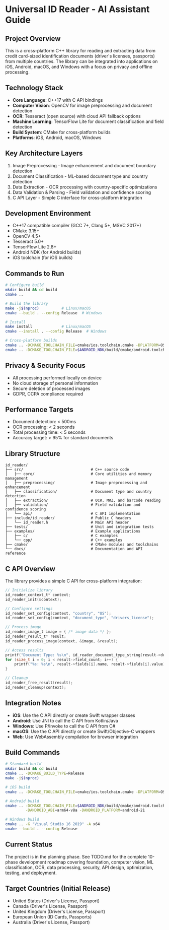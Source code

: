 # Universal ID Reader - AI Assistant Guide

## Project Overview
This is a cross-platform C++ library for reading and extracting data from credit card-sized identification documents (driver's licenses, passports) from multiple countries. The library can be integrated into applications on iOS, Android, macOS, and Windows with a focus on privacy and offline processing.

## Technology Stack
- **Core Language**: C++17 with C API bindings
- **Computer Vision**: OpenCV for image preprocessing and document detection
- **OCR**: Tesseract (open source) with cloud API fallback options
- **Machine Learning**: TensorFlow Lite for document classification and field detection
- **Build System**: CMake for cross-platform builds
- **Platforms**: iOS, Android, macOS, Windows

## Key Architecture Layers
1. Image Preprocessing - Image enhancement and document boundary detection
2. Document Classification - ML-based document type and country detection
3. Data Extraction - OCR processing with country-specific optimizations
4. Data Validation & Parsing - Field validation and confidence scoring
5. C API Layer - Simple C interface for cross-platform integration

## Development Environment
- C++17 compatible compiler (GCC 7+, Clang 5+, MSVC 2017+)
- CMake 3.15+
- OpenCV 4.5+
- Tesseract 5.0+
- TensorFlow Lite 2.8+
- Android NDK (for Android builds)
- iOS toolchain (for iOS builds)

## Commands to Run
```bash
# Configure build
mkdir build && cd build
cmake ..

# Build the library
make -j$(nproc)          # Linux/macOS
cmake --build . --config Release  # Windows

# Install
make install             # Linux/macOS
cmake --install . --config Release  # Windows

# Cross-platform builds
cmake .. -DCMAKE_TOOLCHAIN_FILE=cmake/ios.toolchain.cmake -DPLATFORM=OS64  # iOS
cmake .. -DCMAKE_TOOLCHAIN_FILE=$ANDROID_NDK/build/cmake/android.toolchain.cmake -DANDROID_ABI=arm64-v8a  # Android
```

## Privacy & Security Focus
- All processing performed locally on device
- No cloud storage of personal information
- Secure deletion of processed images
- GDPR, CCPA compliance required

## Performance Targets
- Document detection: < 500ms
- OCR processing: < 2 seconds
- Total processing time: < 5 seconds
- Accuracy target: > 95% for standard documents

## Library Structure

```
id_reader/
├── src/                              # C++ source code
│   ├── core/                         # Core utilities and memory management
│   ├── preprocessing/                # Image preprocessing and enhancement
│   ├── classification/               # Document type and country detection
│   ├── extraction/                   # OCR, MRZ, and barcode reading
│   ├── validation/                   # Field validation and confidence scoring
│   └── api/                          # C API implementation
├── include/id_reader/                # Public C headers
│   └── id_reader.h                   # Main API header
├── tests/                            # Unit and integration tests
├── examples/                         # Example applications
│   ├── c/                            # C examples
│   └── cpp/                          # C++ examples
├── cmake/                            # CMake modules and toolchains
└── docs/                             # Documentation and API reference
```

## C API Overview

The library provides a simple C API for cross-platform integration:

```c
// Initialize library
id_reader_context_t* context;
id_reader_init(&context);

// Configure settings
id_reader_set_config(context, "country", "US");
id_reader_set_config(context, "document_type", "drivers_license");

// Process image
id_reader_image_t image = { /* image data */ };
id_reader_result_t* result;
id_reader_process_image(context, &image, &result);

// Access results
printf("Document Type: %s\n", id_reader_document_type_string(result->document_type));
for (size_t i = 0; i < result->field_count; i++) {
    printf("%s: %s\n", result->fields[i].name, result->fields[i].value);
}

// Cleanup
id_reader_free_result(result);
id_reader_cleanup(context);
```

## Integration Notes

- **iOS**: Use the C API directly or create Swift wrapper classes
- **Android**: Use JNI to call the C API from Kotlin/Java
- **Windows**: Use P/Invoke to call the C API from C#
- **macOS**: Use the C API directly or create Swift/Objective-C wrappers
- **Web**: Use WebAssembly compilation for browser integration

## Build Commands

```bash
# Standard build
mkdir build && cd build
cmake .. -DCMAKE_BUILD_TYPE=Release
make -j$(nproc)

# iOS build
cmake .. -DCMAKE_TOOLCHAIN_FILE=cmake/ios.toolchain.cmake -DPLATFORM=OS64

# Android build  
cmake .. -DCMAKE_TOOLCHAIN_FILE=$ANDROID_NDK/build/cmake/android.toolchain.cmake \
         -DANDROID_ABI=arm64-v8a -DANDROID_PLATFORM=android-21

# Windows build
cmake .. -G "Visual Studio 16 2019" -A x64
cmake --build . --config Release
```

## Current Status
The project is in the planning phase. See TODO.md for the complete 10-phase development roadmap covering foundation, computer vision, ML classification, OCR, data processing, security, API design, optimization, testing, and deployment.

## Target Countries (Initial Release)
- United States (Driver's License, Passport)
- Canada (Driver's License, Passport)
- United Kingdom (Driver's License, Passport)
- European Union (ID Cards, Passports)
- Australia (Driver's License, Passport)